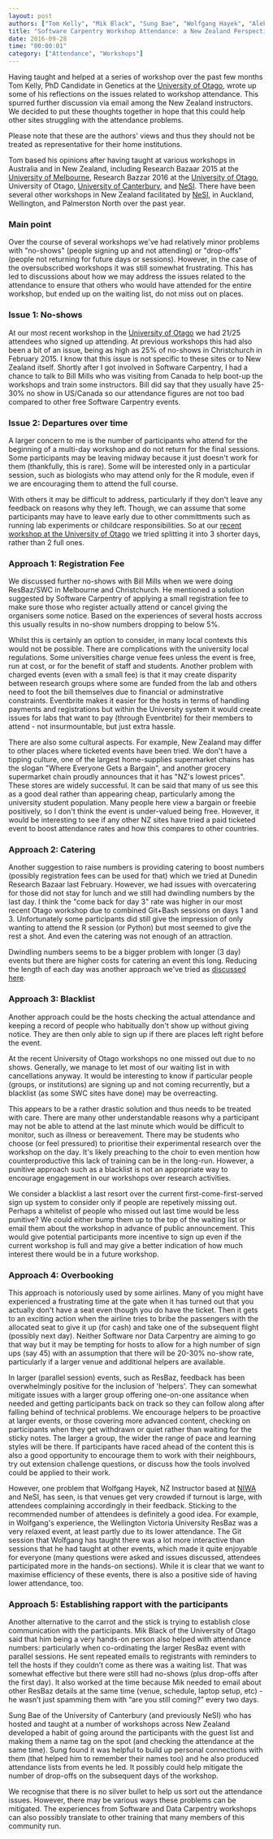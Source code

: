 ```yaml
---
layout: post
authors: ["Tom Kelly", "Mik Black", "Sung Bae", "Wolfgang Hayek", "Aleksandra Pawlik"]
title: "Software Carpentry Workshop Attendance: a New Zealand Perspective"
date: 2016-09-28
time: "00:00:01"
category: ["Attendance", "Workshops"]
---
```


Having taught and helped at a series of workshop over the past few months Tom Kelly, PhD Candidate in Genetics at the [University of Otago](http://www.otago.ac.nz/), wrote up some of his reflections on the issues related to workshop attendance. This spurred further discussion via email among the New Zealand instructors. We decided to put these thoughts together in hope that this could help other sites struggling with the attendance problems.  

Please note that these are the authors' views and thus they should not be treated as representative for their home institutions.

Tom based his opinions after having taught at various workshops in Australia and in New Zealand, including Research Bazaar 2015 at the [University of Melbourne](http://unimelb.edu.au), Research Bazzar 2016 at the [University of Otago](http://www.otago.ac.nz/), University of Otago, [University of Canterbury](http://www.canterbury.ac.nz/), and [NeSI](https://www.nesi.org.nz/). There have been several other workshops in New Zealand facilitated by [NeSI](https://www.nesi.org.nz/), in Auckland, Wellington, and Palmerston North over the past year. 


### Main point

Over the course of several workshops we've had relatively minor problems with "no-shows" (people signing up and not attending) or "drop-offs" (people not returning for future days or sessions). However, in the case of the oversubscribed workshops it was still somewhat frustrating. This has led to discussions about how we may address the issues related to the attendance to ensure that others who would have attended for the entire workshop, but ended up on the waiting list, do not miss out on places.


### Issue 1: No-shows

At our most recent workshop in the [University of Otago](https://mikblack.github.io/2016-06-29-Otago/) we had 21/25 attendees who signed up attending. At previous workshops this had also been a bit of an issue, being as high as 25% of no-shows in Christchurch in February 2015. I know that this issue is not specific to these sites or to New Zealand itself. Shortly after I got involved in Software Carpentry, I had a chance to  talk to Bill Mills who was visiting from Canada to help boot-up the workshops and train some instructors. Bill did say that they usually have 25-30% no show in US/Canada so our attendance figures are not too bad compared to other free Software Carpentry events.

### Issue 2: Departures over time

A larger concern to me is the number of participants who attend for the beginning of a multi-day workshop and do not return for the final sessions. Some participants may be leaving midway because it just doesn't work for them (thankfully, this is rare). Some will be interested only in a particular session, such as biologists who may attend only for the R module, even if we are encouraging them to attend the full course.

With others it may be difficult to address, particularly if they don't leave any feedback on reasons why they left. Though, we can assume that some participants may have to leave early due to other committments such as running lab experiments or childcare responsibilities. So at our [recent workshop at the University of Otago](http://software-carpentry.org/blog/2016/07/otago-workshop.html) we tried splitting it into 3 shorter days, rather than 2 full ones.

### Approach 1: Registration Fee

We discussed further no-shows with Bill Mills when we were doing ResBaz/SWC in Melbourne and Christchurch. He mentioned a solution suggested by Software Carpentry of applying a small registration fee to make sure those who register actually attend or cancel giving the organisers some notice. Based on the experiences of several hosts accross  this usually results in no-show numbers dropping to below 5%.

Whilst this is certainly an option to consider, in many local contexts this would not be possible. There are complications with the university local regulations. Some universities charge venue fees unless the event is free, run at cost, or for the benefit of staff and students. Another problem with charged events (even with a small fee) is that it may create disparity between research groups where some are funded from the lab and others need to foot the bill themselves due to financial or adminstrative constraints. Eventbrite makes it easier for the hosts in terms of handling payments and registrations but within the University system it would create issues for labs that want to pay (through Eventbrite) for their members to attend - not insurmountable, but just extra hassle.

There are also some cultural aspects. For example, New Zealand may differ to other places where ticketed events have been tried. We don't have a tipping culture, one of the largest home-supplies supermarket chains has the slogan "Where Everyone Gets a Bargain", and another grocery supermarket chain proudly announces that it has "NZ's lowest prices". These stores are widely successful. It can be said that many of us see this as a good deal rather than appearing cheap, particularly among the university student population. Many people here view a bargain or freebie positively, so I don't think the event is under-valued being free. However, it would be interesting to see if any other NZ sites have tried a paid ticketed event to boost attendance rates and how this compares to other countries.

### Approach 2: Catering

Another suggestion to raise numbers is providing catering to boost numbers (possibly registration fees can be used for that) which we tried at Dunedin Research Bazaar last February. However, we had issues with overcatering for those did not stay for lunch and we still had dwindling numbers by the last day. I think the "come back for day 3" rate was higher in our most recent Otago workshop due to combined Git+Bash sessions on days 1 and 3. Unfortunately some participants did still give the impression of only wanting to attend the R session (or Python) but most seemed to give the rest a shot. And even the catering was not enough of an attraction.

Dwindling numbers seems to be a bigger problem with longer (3 day) events but there are higher costs for catering an event this long. Reducing the length of each day was another approach we've tried as [discussed here](http://software-carpentry.org/blog/2016/07/otago-workshop.html).


### Approach 3: Blacklist

Another approach could be the hosts checking the actual attendance and keeping a record of people who habitually don't show up without giving notice. They are then only able to sign up if there are places left right before the event. 

At the recent University of Otago workshops no one missed out due to no shows. Generally, we manage to let most of our waiting list in with cancellations anyway. It would be interesting to know if particular people (groups, or institutions) are signing up and not coming recurrently, but a blacklist (as some SWC sites have done) may be overreacting.

This appears to be a rather drastic solution and thus needs to be treated with care. There are many other understandable reasons why a participant may not be able to attend at the last minute which would be difficult to monitor, such as illness or bereavement. There may be students who choose (or feel pressured) to prioritise their experimental research over the workshop on the day. It's likely preaching to the choir to even mention how counterproductive this lack of training can be in the long-run. However, a punitive approach such as a blacklist is not an appropriate way to encourage engagement in our workshops over research activities. 

We consider a blacklist a last resort over the current first-come-first-served sign up system to consider only if people are repetively missing out. Perhaps a whitelist of people who missed out last time  would be less punitive? We could either bump them up to the top of the waiting list or email them about the workshop in advance of public announcement. This would give potential participants more incentive to sign up even if the current workshop is full and may give a better indication of how much interest there would be in a future workshop.

### Approach 4: Overbooking

This approach is notoriously used by some airlines. Many of you might have experienced a frustrating time at the gate when it has turned out that you actually don't have a seat even though you do have the ticket. Then it gets to an exciting action when the airline tries to bribe the passengers with the allocated seat to give it up (for cash) and take one of the subsequent flight (possibly next day). Neither Software nor Data Carpentry are aiming to go that way but it may be tempting for hosts to allow for a high number of sign ups (say 45) with an assumption that there will be 20-30% no-show rate, particularly if a larger venue and additional helpers are available.

In larger (parallel session) events, such as ResBaz, feedback has been overwhelmingly positive for the inclusion of 'helpers'. They can somewhat mitigate issues with a larger group offering one-on-one assitance when needed and getting participants back on track so they can follow along after falling behind of technical problems. We encourage helpers to be proactive at larger events, or those covering more advanced content, checking on participants when they get withdrawn or quiet rather than waiting for the sticky notes. The larger a group, the wider the range of pace and learning styles will be there. If participants have raced ahead of the content this is also a good opportunity to encourage them to work with their neighbours, try out extension challenge questions, or discuss how the tools involved could be applied to their work.   

However, one problem that Wolfgang Hayek, NZ Instructor based at [NIWA](https://www.niwa.co.nz/) and NeSI, has seen, is that venues get very crowded if turnout is large, with attendees complaining accordingly in their feedback. Sticking to the recommended number of attendees is definitely a good idea. For example, in Wolfgang's experience, the Wellington Victoria University ResBaz was a very relaxed event, at least partly due to its lower attendance. The Git session that Wolfgang has taught there was a lot more interactive than sessions that he had taught at other events, which made it quite enjoyable for everyone (many questions were asked and issues discussed, attendees participated more in the hands-on sections). While it is clear that we want to maximise efficiency of these events, there is also a positive side of having lower attendance, too.

### Approach 5: Establishing rapport with the participants

Another alternative to the carrot and the stick is trying to establish close communication with the participants. Mik Black of the University of Otago said that him being a very hands-on person also helped with attendance numbers: particularly when co-ordinating the larger ResBaz event with parallel sessions. He sent repeated emails to registrants with reminders to tell the hosts if they couldn’t come as there was a waiting list. That was somewhat effective but there were still had no-shows (plus drop-offs after the first day). It also worked at the time because Mik needed to email about other ResBaz details at the same time (venue, schedule, laptop setup, etc) - he wasn’t just spamming them with “are you still coming?” every two days.

Sung Bae of the University of Canterbury (and previously NeSI) who has hosted and taught at a number of workshops across New Zealand developed a habit of going around the participants with the guest list and making them a name tag on the spot (and checking the attendance at the same time). Sung found it was helpful to build up personal connections with them (that helped him to remember their names too) and he also produced attendance lists from events he led. It possibly could help mitigate the number of drop-offs on the subsequent days of the workshop.

We recognise that there is no silver bullet to help us sort out the attendance issues. However, there may be various ways these problems can be mitigated. The experiences from Software and Data Carpentry workshops can also possibly translate to other training that many members of this community run.
